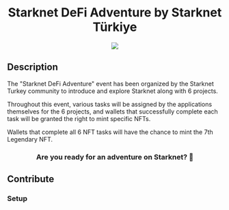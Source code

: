 <div align="center">
<!-- Remember: Keep a span between the HTML tag and the markdown tag.  -->

  <h1>Starknet DeFi Adventure by Starknet Türkiye</h1>
  <img src="https://i.ibb.co/KXXdPL0/starknet-Turkiye-logo.png">
</div>

## Description


The "Starknet DeFi Adventure" event has been organized by the Starknet Turkey community to introduce and explore Starknet along with 6 projects.

Throughout this event, various tasks will be assigned by the applications themselves for the 6 projects, and wallets that successfully complete each task will be granted the right to mint specific NFTs.

Wallets that complete all 6 NFT tasks will have the chance to mint the 7th Legendary NFT.

<div align="center">
  <h3> Are you ready for an adventure on Starknet? 👀 </h3>
</div>

## Contribute

### Setup
